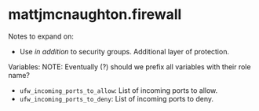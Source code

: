 # mattjmcnaughton.firewall

Notes to expand on:
- Use _in addition_ to security groups. Additional layer of protection.

Variables:
NOTE: Eventually (?) should we prefix all variables with their role name?
- `ufw_incoming_ports_to_allow`: List of incoming ports to allow.
- `ufw_incoming_ports_to_deny`: List of incoming ports to deny.
